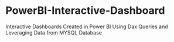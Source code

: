 # PowerBI-Interactive-Dashboard
Interactive  Dashboards Created in Power BI Using Dax Queries and Leveraging Data from MYSQL Database
